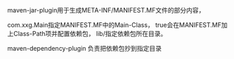 maven-jar-plugin用于生成META-INF/MANIFEST.MF文件的部分内容，

<mainClass>com.xxg.Main</mainClass>指定MANIFEST.MF中的Main-Class，
<addClasspath>true</addClasspath>会在MANIFEST.MF加上Class-Path项并配置依赖包，
<classpathPrefix>lib/</classpathPrefix>指定依赖包所在目录。


maven-dependency-plugin 负责把依赖包抄到指定目录